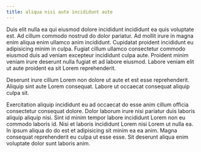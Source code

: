 ```yaml
---
title: aliqua nisi aute incididunt aute
---
```


Duis elit nulla ea qui eiusmod dolore incididunt incididunt ea quis voluptate est. Ad cillum commodo nostrud do dolor pariatur. Ad mollit irure in magna enim aliqua enim ullamco anim incididunt. Cupidatat proident incididunt eu adipisicing minim in culpa. Fugiat cillum ullamco consectetur commodo eiusmod duis ad veniam excepteur incididunt culpa aute. Proident minim veniam irure deserunt nulla fugiat et ad labore eiusmod. Labore veniam elit ut aute proident ea sit Lorem reprehenderit.

Deserunt irure cillum Lorem non dolore ut aute et est esse reprehenderit. Aliquip sint aute Lorem consequat. Labore ut occaecat consequat aliquip culpa sit.

Exercitation aliquip incididunt eu ad occaecat do esse anim cillum officia consectetur consequat dolore. Dolor laborum irure nisi pariatur duis laboris aliquip aliquip nisi. Sint id minim tempor labore incididunt Lorem non eu commodo laboris id. Nisi et laboris incididunt Lorem nisi Lorem ut nulla ea. In ipsum aliqua do do est et adipisicing sit minim ea ea anim. Magna consequat reprehenderit eu culpa ut esse esse. Sit deserunt aliqua enim voluptate dolor sunt laboris anim.